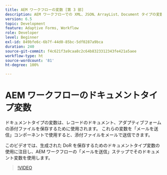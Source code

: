```yaml
---
title: AEM ワークフローの変数 [第 3 部]
description: AEM ワークフローでの XML、JSON、ArrayList、Document タイプの変数の使用
version: 6.5
topic: Development
feature: Adaptive Forms, Workflow
role: Developer
level: Beginner
exl-id: 849bfe6c-6b7f-44d0-85bc-5df0287a9bca
duration: 240
source-git-commit: f4c621f3a9caa8c2c64b8323312343fe421a5aee
workflow-type: ht
source-wordcount: '81'
ht-degree: 100%

---
```


# AEM ワークフローのドキュメントタイプ変数


ドキュメントタイプの変数は、レコードのドキュメント、アダプティブフォームの添付ファイルを保存するために使用されます。 これらの変数を「メールを送信」コンポーネントで使用すると、添付ファイルをメールで送信できます。

このビデオでは、生成された DoR を保存するためのドキュメントタイプ変数の使用に注目し、AEM ワークフローの「メールを送信」ステップでそのドキュメント変数を使用します。

>[!VIDEO](https://video.tv.adobe.com/v/26452?quality=12&learn=on)
